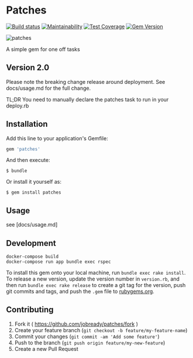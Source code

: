 # Patches
[![Build status](https://badge.buildkite.com/4f3df3f3458bcc933dc44cab6c136af5c3bbdd9f761f1a99ff.svg)](https://buildkite.com/jobready/patches)
[![Maintainability](https://api.codeclimate.com/v1/badges/39d142050017ffeb2564/maintainability)](https://codeclimate.com/repos/557f93b76956807f81000001/maintainability)
[![Test Coverage](https://api.codeclimate.com/v1/badges/39d142050017ffeb2564/test_coverage)](https://codeclimate.com/repos/557f93b76956807f81000001/test_coverage)
[![Gem Version](https://badge.fury.io/rb/patches.svg)](https://badge.fury.io/rb/patches)

![patches](docs/patches.jpg)


A simple gem for one off tasks

## Version 2.0

Please note the breaking change release around deployment. See docs/usage.md for the full change.

TL;DR You need to manually declare the patches task to run in your deploy.rb

## Installation

Add this line to your application's Gemfile:

```ruby
gem 'patches'
```
And then execute:

    $ bundle

Or install it yourself as:

    $ gem install patches

## Usage

see [docs/usage.md]

## Development

```
docker-compose build
docker-compose run app bundle exec rspec
```

To install this gem onto your local machine, run `bundle exec rake install`. To release a new version, update the version number in `version.rb`, and then run `bundle exec rake release` to create a git tag for the version, push git commits and tags, and push the `.gem` file to [rubygems.org](https://rubygems.org/gems/patches).

## Contributing

1. Fork it ( https://github.com/jobready/patches/fork )
2. Create your feature branch (`git checkout -b feature/my-feature-name`)
3. Commit your changes (`git commit -am 'Add some feature'`)
4. Push to the branch (`git push origin feature/my-new-feature`)
5. Create a new Pull Request
